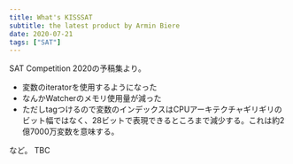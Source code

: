 ```yaml
---
title: What's KISSSAT
subtitle: the latest product by Armin Biere
date: 2020-07-21
tags: ["SAT"]
---
```

SAT Competition 2020の予稿集より。

* 変数のiteratorを使用するようになった
* なんかWatcherのメモリ使用量が減った
* ただしtagつけるので変数のインデックスはCPUアーキテクチャギリギリのビット幅ではなく、28ビットで表現できるところまで減少する。これは約2億7000万変数を意味する。

など。
TBC



